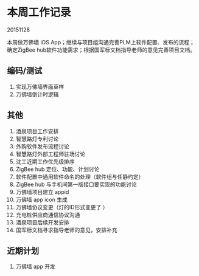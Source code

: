# 本周工作记录

20151128

本周做万佛墙 iOS App；继续与项目组沟通完善PLM上软件配置、发布的流程；确定ZigBee hub软件功能需求；根据国军标文档指导老师的意见完善项目文档。

## 编码/测试

1. 实现万佛墙界面草样
1. 万佛墙倒计时逻辑


## 其他

1. 酒泉项目工作安排
2. 智慧路灯专利讨论
3. 外购软件发布流程讨论
3. 智慧路灯外部工程师驻场讨论
4. 沈工近期工作优先级排序
5. ZigBee hub 定位、功能、计划讨论
6. 软件配置中通用软件命名的处理（软件组与任静约定）
7. ZigBee hub 与手机间第一版接口要实现的功能讨论
8. 万佛墙项目建立 appid
9. 万佛墙 app icon 生成
10. 万佛墙协议变更（灯的ID形式变更了 ）
11. 充电桩供应商通信协议沟通
12. 酒泉项目后续开发安排
13. 国军标文档寻求指导老师的意见，安排补充

## 近期计划

1. 万佛墙 app 开发